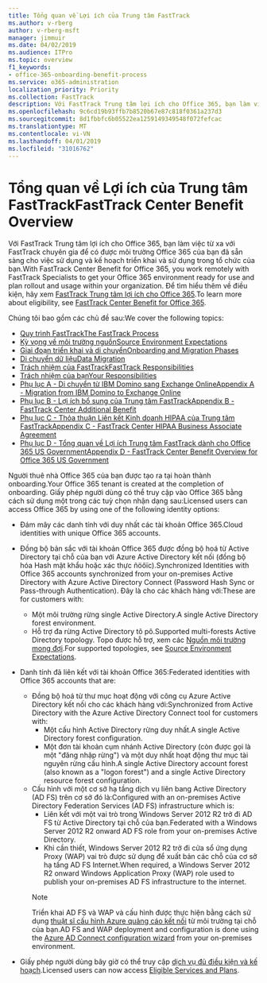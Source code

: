 ```yaml
---
title: Tổng quan về Lợi ích của Trung tâm FastTrack
ms.author: v-rberg
author: v-rberg-msft
manager: jimmuir
ms.date: 04/02/2019
ms.audience: ITPro
ms.topic: overview
f1_keywords:
- office-365-onboarding-benefit-process
ms.service: o365-administration
localization_priority: Priority
ms.collection: FastTrack
description: Với FastTrack Trung tâm lợi ích cho Office 365, bạn làm việc từ xa với FastTrack chuyên gia để có được môi trường Office 365 của bạn đã sẵn sàng cho việc sử dụng và kế hoạch triển khai và sử dụng trong tổ chức của bạn. Để tìm hiểu thêm về điều kiện, hãy xem FastTrack Trung tâm lợi ích cho Office 365.
ms.openlocfilehash: 9c6cd19b93ffb7b8520b67e87c818f0361a237d3
ms.sourcegitcommit: 8d1fbbfc6b05522ea1259149349548f072fefcac
ms.translationtype: MT
ms.contentlocale: vi-VN
ms.lasthandoff: 04/01/2019
ms.locfileid: "31016762"
---
```

# <a name="fasttrack-center-benefit-overview"></a><span data-ttu-id="0468a-104">Tổng quan về Lợi ích của Trung tâm FastTrack</span><span class="sxs-lookup"><span data-stu-id="0468a-104">FastTrack Center Benefit Overview</span></span>

<span data-ttu-id="0468a-105">Với FastTrack Trung tâm lợi ích cho Office 365, bạn làm việc từ xa với FastTrack chuyên gia để có được môi trường Office 365 của bạn đã sẵn sàng cho việc sử dụng và kế hoạch triển khai và sử dụng trong tổ chức của bạn.</span><span class="sxs-lookup"><span data-stu-id="0468a-105">With FastTrack Center Benefit for Office 365, you work remotely with FastTrack Specialists to get your Office 365 environment ready for use and plan rollout and usage within your organization.</span></span> <span data-ttu-id="0468a-106">Để tìm hiểu thêm về điều kiện, hãy xem [FastTrack Trung tâm lợi ích cho Office 365](O365-fasttrack-benefit-for-office-365.md).</span><span class="sxs-lookup"><span data-stu-id="0468a-106">To learn more about eligibility, see [FastTrack Center Benefit for Office 365](O365-fasttrack-benefit-for-office-365.md).</span></span>
  
<span data-ttu-id="0468a-107">Chúng tôi bao gồm các chủ đề sau:</span><span class="sxs-lookup"><span data-stu-id="0468a-107">We cover the following topics:</span></span>
- [<span data-ttu-id="0468a-108">Quy trình FastTrack</span><span class="sxs-lookup"><span data-stu-id="0468a-108">The FastTrack Process</span></span>](O365-fasttrack-process.md) 
- [<span data-ttu-id="0468a-109">Kỳ vọng về môi trường nguồn</span><span class="sxs-lookup"><span data-stu-id="0468a-109">Source Environment Expectations</span></span>](O365-source-environment-expectations.md)
- [<span data-ttu-id="0468a-110">Giai đoạn triển khai và di chuyển</span><span class="sxs-lookup"><span data-stu-id="0468a-110">Onboarding and Migration Phases</span></span>](O365-onboarding-and-migration.md)
- [<span data-ttu-id="0468a-111">Di chuyển dữ liệu</span><span class="sxs-lookup"><span data-stu-id="0468a-111">Data Migration</span></span>](O365-data-migration.md)
- [<span data-ttu-id="0468a-112">Trách nhiệm của FastTrack</span><span class="sxs-lookup"><span data-stu-id="0468a-112">FastTrack Responsibilities</span></span>](O365-fasttrack-responsibilities.md)
- [<span data-ttu-id="0468a-113">Trách nhiệm của bạn</span><span class="sxs-lookup"><span data-stu-id="0468a-113">Your Responsibilities</span></span>](O365-your-responsibilities.md) 
- [<span data-ttu-id="0468a-114">Phụ lục A - Di chuyển từ IBM Domino sang Exchange Online</span><span class="sxs-lookup"><span data-stu-id="0468a-114">Appendix A - Migration from IBM Domino to Exchange Online</span></span>](O365-from-ibm-domino-to-exchange-online.md)
- [<span data-ttu-id="0468a-115">Phụ lục B - Lợi ích bổ sung của Trung tâm FastTrack</span><span class="sxs-lookup"><span data-stu-id="0468a-115">Appendix B - FastTrack Center Additional Benefit</span></span>](O365-fasttrack-additional-benefits.md)
- [<span data-ttu-id="0468a-116">Phụ lục C - Thỏa thuận Liên kết Kinh doanh HIPAA của Trung tâm FastTrack</span><span class="sxs-lookup"><span data-stu-id="0468a-116">Appendix C - FastTrack Center HIPAA Business Associate Agreement</span></span>](O365-hipaa-business-associate-agreement.md)
- [<span data-ttu-id="0468a-117">Phụ lục D - Tổng quan về Lợi ích Trung tâm FastTrack dành cho Office 365 US Government</span><span class="sxs-lookup"><span data-stu-id="0468a-117">Appendix D - FastTrack Center Benefit Overview for Office 365 US Government</span></span>](US-Gov-appendix-overview.md)
    
<span data-ttu-id="0468a-118">Người thuê nhà Office 365 của bạn được tạo ra tại hoàn thành onboarding.</span><span class="sxs-lookup"><span data-stu-id="0468a-118">Your Office 365 tenant is created at the completion of onboarding.</span></span> <span data-ttu-id="0468a-119">Giấy phép người dùng có thể truy cập vào Office 365 bằng cách sử dụng một trong các tuỳ chọn nhận dạng sau:</span><span class="sxs-lookup"><span data-stu-id="0468a-119">Licensed users can access Office 365 by using one of the following identity options:</span></span>
- <span data-ttu-id="0468a-120">Đám mây các danh tính với duy nhất các tài khoản Office 365.</span><span class="sxs-lookup"><span data-stu-id="0468a-120">Cloud identities with unique Office 365 accounts.</span></span>
- <span data-ttu-id="0468a-121">Đồng bộ bản sắc với tài khoản Office 365 được đồng bộ hoá từ Active Directory tại chỗ của bạn với Azure Active Directory kết nối (đồng bộ hóa Hash mật khẩu hoặc xác thực ñöôïc).</span><span class="sxs-lookup"><span data-stu-id="0468a-121">Synchronized Identities with Office 365 accounts synchronized from your on-premises Active Directory with Azure Active Directory Connect (Password Hash Sync or Pass-through Authentication).</span></span> <span data-ttu-id="0468a-122">Đây là cho các khách hàng với:</span><span class="sxs-lookup"><span data-stu-id="0468a-122">These are for customers with:</span></span>
  - <span data-ttu-id="0468a-123">Một môi trường rừng single Active Directory.</span><span class="sxs-lookup"><span data-stu-id="0468a-123">A single Active Directory forest environment.</span></span>
  - <span data-ttu-id="0468a-124">Hỗ trợ đa rừng Active Directory tô pô.</span><span class="sxs-lookup"><span data-stu-id="0468a-124">Supported multi-forests Active Directory topology.</span></span> <span data-ttu-id="0468a-125">Topo được hỗ trợ, xem các [Nguồn môi trường mong đợi](O365-source-environment-expectations.md).</span><span class="sxs-lookup"><span data-stu-id="0468a-125">For supported topologies, see [Source Environment Expectations](O365-source-environment-expectations.md).</span></span>
- <span data-ttu-id="0468a-126">Danh tính đã liên kết với tài khoản Office 365:</span><span class="sxs-lookup"><span data-stu-id="0468a-126">Federated identities with Office 365 accounts that are:</span></span>
  - <span data-ttu-id="0468a-127">Đồng bộ hoá từ thư mục hoạt động với công cụ Azure Active Directory kết nối cho các khách hàng với:</span><span class="sxs-lookup"><span data-stu-id="0468a-127">Synchronized from Active Directory with the Azure Active Directory Connect tool for customers with:</span></span>
      - <span data-ttu-id="0468a-128">Một cấu hình Active Directory rừng duy nhất.</span><span class="sxs-lookup"><span data-stu-id="0468a-128">A single Active Directory forest configuration.</span></span>
      - <span data-ttu-id="0468a-129">Một đơn tài khoản cụm nhánh Active Directory (còn được gọi là một "đăng nhập rừng") và một duy nhất hoạt động thư mục tài nguyên rừng cấu hình.</span><span class="sxs-lookup"><span data-stu-id="0468a-129">A single Active Directory account forest (also known as a "logon forest") and a single Active Directory resource forest configuration.</span></span>
  - <span data-ttu-id="0468a-130">Cấu hình với một cơ sở hạ tầng dịch vụ liên bang Active Directory (AD FS) trên cơ sở đó là:</span><span class="sxs-lookup"><span data-stu-id="0468a-130">Configured with an on-premises Active Directory Federation Services (AD FS) infrastructure which is:</span></span>
      - <span data-ttu-id="0468a-131">Liên kết với một vai trò trong Windows Server 2012 R2 trở đi AD FS từ Active Directory tại chỗ của bạn.</span><span class="sxs-lookup"><span data-stu-id="0468a-131">Federated with a Windows Server 2012 R2 onward AD FS role from your on-premises Active Directory.</span></span>
      - <span data-ttu-id="0468a-132">Khi cần thiết, Windows Server 2012 R2 trở đi cửa sổ ứng dụng Proxy (WAP) vai trò được sử dụng để xuất bản các chỗ của cơ sở hạ tầng AD FS Internet.</span><span class="sxs-lookup"><span data-stu-id="0468a-132">When required, a Windows Server 2012 R2 onward Windows Application Proxy (WAP) role used to publish your on-premises AD FS infrastructure to the internet.</span></span>
    > [!NOTE]
    > <span data-ttu-id="0468a-133">Triển khai AD FS và WAP và cấu hình được thực hiện bằng cách sử dụng [thuật sĩ cấu hình Azure quảng cáo kết nối](https://go.microsoft.com/fwlink/?linkid=844794) từ môi trường tại chỗ của bạn.</span><span class="sxs-lookup"><span data-stu-id="0468a-133">AD FS and WAP deployment and configuration is done using the [Azure AD Connect configuration wizard](https://go.microsoft.com/fwlink/?linkid=844794) from your on-premises environment.</span></span> 
  
- <span data-ttu-id="0468a-134">Giấy phép người dùng bây giờ có thể truy cập [dịch vụ đủ điều kiện và kế hoạch](M365-eligible-services-and-plans.md).</span><span class="sxs-lookup"><span data-stu-id="0468a-134">Licensed users can now access [Eligible Services and Plans](M365-eligible-services-and-plans.md).</span></span>
    

 
